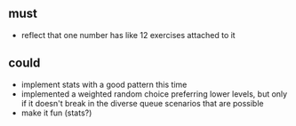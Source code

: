 ## must

* reflect that one number has like 12 exercises attached to it

## could

* implement stats with a good pattern this time
* implemented a weighted random choice preferring lower levels, but only if it doesn't break in the diverse queue scenarios that are possible
* make it fun (stats?)
